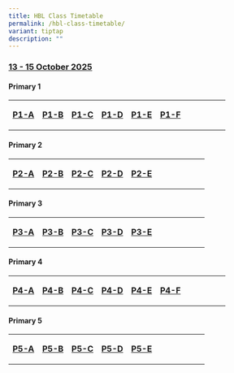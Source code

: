 ```yaml
---
title: HBL Class Timetable
permalink: /hbl-class-timetable/
variant: tiptap
description: ""
---
```

<h3><strong><u>13 - 15 October 2025</u></strong></h3>
<h4>Primary 1</h4>
<table style="minWidth: 275px">
<colgroup>
<col>
<col>
<col>
<col>
<col>
<col>
<col>
<col>
<col>
<col>
<col>
</colgroup>
<tbody>
<tr>
<td rowspan="1" colspan="1">
<p><strong><a href="https://docs.google.com/document/d/1Giiiguu0cg5u8J6UXDg6gPYF3N30QC7dPajaBqWQBkM/edit?usp=drive_link" rel="noopener nofollow" target="_blank">P1-A</a></strong>
</p>
</td>
<td rowspan="1" colspan="1">
<p><strong><a href="https://docs.google.com/document/d/190ZDSllEa4eI8UoBfDDxYr_3hPkpIwuOfxaeeYMgfe4/edit?usp=drive_link" rel="noopener nofollow" target="_blank">P1-B</a></strong>
</p>
</td>
<td rowspan="1" colspan="1">
<p><strong><a href="https://docs.google.com/document/d/1-wW8xmybYcHO_oIxv0pdiM4l66nxmXtm/edit?usp=drive_link&amp;ouid=102233132161405473977&amp;rtpof=true&amp;sd=true" rel="noopener nofollow" target="_blank">P1-C</a></strong>
</p>
</td>
<td rowspan="1" colspan="1">
<p><strong><a href="https://docs.google.com/document/d/15e_WN4czIzdWkYyfnKfRJZrQK85rvDBKxhQPZN2ioXo/edit?usp=drive_link" rel="noopener nofollow" target="_blank">P1-D</a></strong>
</p>
</td>
<td rowspan="1" colspan="1">
<p><strong><a href="https://docs.google.com/document/d/1oidlVoU6kJw_Ls14kaJ8_DizXPPnzafPFiiG_8S3e60/edit?usp=drive_link" rel="noopener nofollow" target="_blank">P1-E</a></strong>
</p>
</td>
<td rowspan="1" colspan="1">
<p><strong><a href="https://docs.google.com/document/d/1NsvMMVbJzqesDRBElwxBUS9EY8wsR3iKUdHsFMXKsFg/edit?usp=drive_link" rel="noopener nofollow" target="_blank">P1-F</a></strong>
</p>
</td>
<td rowspan="1" colspan="1">
<p></p>
</td>
<td rowspan="1" colspan="1">
<p></p>
</td>
<td rowspan="1" colspan="1">
<p></p>
</td>
<td rowspan="1" colspan="1">
<p></p>
</td>
<td rowspan="1" colspan="1">
<p></p>
</td>
</tr>
</tbody>
</table>
<h4>Primary 2</h4>
<table style="minWidth: 275px">
<colgroup>
<col>
<col>
<col>
<col>
<col>
<col>
<col>
<col>
<col>
<col>
<col>
</colgroup>
<tbody>
<tr>
<td rowspan="1" colspan="1">
<p><strong><a href="https://docs.google.com/document/d/1ZKdCtmP0vAAKJ7OMoLWjx_95f1apAXa52sJGivTVKIc/edit?usp=drive_link" rel="noopener nofollow" target="_blank">P2-A</a></strong>
</p>
</td>
<td rowspan="1" colspan="1">
<p><strong><a href="https://docs.google.com/document/d/1arPXQjJlS0fpNcMXKTOujq3J6HN4XtTTKkvM76z4Xkk/edit?usp=drive_link" rel="noopener nofollow" target="_blank">P2-B</a></strong>
</p>
</td>
<td rowspan="1" colspan="1">
<p><strong><a href="https://docs.google.com/document/d/1812Fh7i8NNB3qVSAY76KlqLAKmRqupZjgMcWnw69Bss/edit?usp=drive_link" rel="noopener nofollow" target="_blank">P2-C</a></strong>
</p>
</td>
<td rowspan="1" colspan="1">
<p><strong><a href="https://docs.google.com/document/d/10U0nwCIRk3UP9l-jk_P0AwOGBgvQ3iFRaZ65lcXfaLk/edit?usp=drive_link" rel="noopener nofollow" target="_blank">P2-D</a></strong>
</p>
</td>
<td rowspan="1" colspan="1">
<p><strong><a href="https://docs.google.com/document/d/1pvl33liDdSeRr7n01pp8TuMCF8hojJWtz8RcJDZFmIk/edit?usp=drive_link" rel="noopener nofollow" target="_blank">P2-E</a></strong>
</p>
</td>
<td rowspan="1" colspan="1">
<p></p>
</td>
<td rowspan="1" colspan="1">
<p></p>
</td>
<td rowspan="1" colspan="1">
<p></p>
</td>
<td rowspan="1" colspan="1">
<p></p>
</td>
<td rowspan="1" colspan="1">
<p></p>
</td>
<td rowspan="1" colspan="1">
<p></p>
</td>
</tr>
</tbody>
</table>
<h4>Primary 3</h4>
<table style="minWidth: 275px">
<colgroup>
<col>
<col>
<col>
<col>
<col>
<col>
<col>
<col>
<col>
<col>
<col>
</colgroup>
<tbody>
<tr>
<td rowspan="1" colspan="1">
<p><strong><a href="https://docs.google.com/document/d/1k3C0EkJLGJ7GsA1CtyRteRsglDn1UvHxWHXRRwEwUd4/edit?usp=drive_link" rel="noopener nofollow" target="_blank">P3-A</a></strong>
</p>
</td>
<td rowspan="1" colspan="1">
<p><strong><a href="https://docs.google.com/document/d/1RRhrKrN4k9yQnAd1ODdwbxJBKd3C9KhMWd1CnGnvNEA/edit?usp=sharing" rel="noopener nofollow" target="_blank">P3-B</a></strong>
</p>
</td>
<td rowspan="1" colspan="1">
<p><strong><a href="https://docs.google.com/document/d/1xlCoK9eaCR0ILeOeEi99Ks6MqZF_b0VIP7bdwQvoprg/edit?usp=drive_link" rel="noopener nofollow" target="_blank">P3-C</a></strong>
</p>
</td>
<td rowspan="1" colspan="1">
<p><strong><a href="https://docs.google.com/document/d/1_7iIiWeKl9XKnXxBdwxTx6y9kr5tXp-8w3ZB8CZVu28/edit?usp=drive_link" rel="noopener nofollow" target="_blank">P3-D</a></strong>
</p>
</td>
<td rowspan="1" colspan="1">
<p><strong><a href="https://docs.google.com/document/d/1U-Tj-3-TfR6xaKaKiFMQb_ThlacY0SDiSD30UsQAF4E/edit?usp=drive_link" rel="noopener nofollow" target="_blank">P3-E</a></strong>
</p>
</td>
<td rowspan="1" colspan="1">
<p></p>
</td>
<td rowspan="1" colspan="1">
<p></p>
</td>
<td rowspan="1" colspan="1">
<p></p>
</td>
<td rowspan="1" colspan="1">
<p></p>
</td>
<td rowspan="1" colspan="1">
<p></p>
</td>
<td rowspan="1" colspan="1">
<p></p>
</td>
</tr>
</tbody>
</table>
<h4>Primary 4</h4>
<table style="minWidth: 275px">
<colgroup>
<col>
<col>
<col>
<col>
<col>
<col>
<col>
<col>
<col>
<col>
<col>
</colgroup>
<tbody>
<tr>
<td rowspan="1" colspan="1">
<p><strong><a href="https://docs.google.com/document/d/1EKLYnS_ESPHH26MB5dmfCdHBWCqTMfT7yWjUm_Xh_ZE/edit?usp=drive_link" rel="noopener nofollow" target="_blank">P4-A</a></strong>
</p>
</td>
<td rowspan="1" colspan="1">
<p><strong><a href="https://docs.google.com/document/d/1YsLjsuBFnvxBYQeXCgBGSOG_ALx-xiTQr5c1EMSKNWs/edit?usp=drive_link" rel="noopener nofollow" target="_blank">P4-B</a></strong>
</p>
</td>
<td rowspan="1" colspan="1">
<p><strong><a href="https://docs.google.com/document/d/1TWLs6Kb9AghIXPEAIhR7_hx2gZ_Mbyjf4ByWV2JUcvQ/edit?usp=drive_link" rel="noopener nofollow" target="_blank">P4-C</a></strong>
</p>
</td>
<td rowspan="1" colspan="1">
<p><strong><a href="https://docs.google.com/document/d/14usFMocVGqhrn-6w-xrJ6z6HnAAoogKXkeRGjtijrYM/edit?usp=drive_link" rel="noopener nofollow" target="_blank">P4-D</a></strong>
</p>
</td>
<td rowspan="1" colspan="1">
<p><strong><a href="https://docs.google.com/document/d/1hWxmDz7qzwlju4lh3PauhRe0z1jWCFWojg7gZdOVjAk/edit?usp=drive_link" rel="noopener nofollow" target="_blank">P4-E</a></strong>
</p>
</td>
<td rowspan="1" colspan="1">
<p><strong><a href="https://docs.google.com/document/d/11d8GET5YqB2cqw1on6zeImNomVsr3s1RDFoIHRbmf7c/edit?usp=drive_link" rel="noopener nofollow" target="_blank">P4-F</a></strong>
</p>
</td>
<td rowspan="1" colspan="1">
<p></p>
</td>
<td rowspan="1" colspan="1">
<p></p>
</td>
<td rowspan="1" colspan="1">
<p></p>
</td>
<td rowspan="1" colspan="1">
<p></p>
</td>
<td rowspan="1" colspan="1">
<p></p>
</td>
</tr>
</tbody>
</table>
<h4>Primary 5</h4>
<table style="minWidth: 275px">
<colgroup>
<col>
<col>
<col>
<col>
<col>
<col>
<col>
<col>
<col>
<col>
<col>
</colgroup>
<tbody>
<tr>
<td rowspan="1" colspan="1">
<p><strong><a href="https://docs.google.com/document/d/1y45RxZPSQWHz0LCwqEABttJwsc48p2cYicu4KFr5DPQ/edit?usp=sharing" rel="noopener nofollow" target="_blank">P5-A</a></strong>
</p>
</td>
<td rowspan="1" colspan="1">
<p><strong><a href="https://docs.google.com/document/d/1E6n8qG9JIjsfrdBEA9zc0nz0lnuMzaQQI4jFzYi_Jxg/edit?usp=sharing" rel="noopener nofollow" target="_blank">P5-B</a></strong>
</p>
</td>
<td rowspan="1" colspan="1">
<p><strong><a href="https://docs.google.com/document/d/1bJLjN-FptsU2Prj3SnK7GtNJhjbcFI5uMHDBjfFsQRI/edit?usp=drive_link" rel="noopener nofollow" target="_blank">P5-C</a></strong>
</p>
</td>
<td rowspan="1" colspan="1">
<p><strong><a href="https://docs.google.com/document/d/1obrR7geUKwLHhntHYGEUU4Zl88J6hVFR2jKVQpHHWd4/edit?usp=drive_link" rel="noopener nofollow" target="_blank">P5-D</a></strong>
</p>
</td>
<td rowspan="1" colspan="1">
<p><strong><a href="https://docs.google.com/document/d/1QjJVgxMHdMvb17YUUI709cY1t6dF0SG1AZN0Cd9eRnc/edit?usp=drive_link" rel="noopener nofollow" target="_blank">P5-E</a></strong>
</p>
</td>
<td rowspan="1" colspan="1">
<p></p>
</td>
<td rowspan="1" colspan="1">
<p></p>
</td>
<td rowspan="1" colspan="1">
<p></p>
</td>
<td rowspan="1" colspan="1">
<p></p>
</td>
<td rowspan="1" colspan="1">
<p></p>
</td>
<td rowspan="1" colspan="1">
<p></p>
</td>
</tr>
</tbody>
</table>
<p></p>